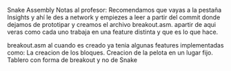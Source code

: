 Snake Assembly
Notas al profesor:
Recomendamos que vayas a la pestaña Insights
y ahí le des a network y empiezes a leer a partir del commit donde
dejamos de prototipar y creamos el archivo breakout.asm.
apartir de aqui veras como cada uno trabaja en una feature distinta
y que es lo que hace.

breakout.asm al cuando es creado ya tenia algunas features implementadas como:
La creacion de los bloques.
Creacion de la pelota en un lugar fijo.
Tablero con forma de breakout y no de Snake 
